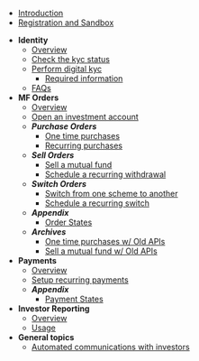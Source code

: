 - [Introduction](/)
- [Registration and Sandbox](/pages/registration-and-sandbox)
<!-- - [Quick start](/pages/quickstart) -->
- **Identity**
  - [Overview](/identity/overview)
  - [Check the kyc status](/identity/kyc-check)
  - [Perform digital kyc](/identity/kyc-request)
    - [Required information](/identity/required-information)
  - [FAQs](/identity/FAQs)  
- **MF Orders**
  - [Overview](/mf-transactions/overview)
  - [Open an investment account](/mf-transactions/investment-account)
  - ***Purchase Orders***
    - [One time purchases](/mf-transactions/onetime-purchases)
    - [Recurring purchases](/mf-transactions/recurring-purchases)
  - ***Sell Orders***
    - [Sell a mutual fund](/mf-transactions/onetime-redemptions)
    - [Schedule a recurring withdrawal](/mf-transactions/recurring-redemptions)
  - ***Switch Orders***
    - [Switch from one scheme to another](/mf-transactions/onetime-switches)
    - [Schedule a recurring switch](/mf-transactions/recurring-switches)
  - ***Appendix***
    - [Order States](/mf-transactions/order-states)
  - ***Archives***
    - [One time purchases w/ Old APIs](/mf-transactions/onetime-purchases-old-apis)
    - [Sell a mutual fund w/ Old APIs](/mf-transactions/onetime-redemptions-old-apis)
- **Payments**
  - [Overview](/payments/overview)
  - [Setup recurring payments](/payments/nach)
  - ***Appendix***
    - [Payment States](/payments/payment-states)  
- **Investor Reporting**
  - [Overview](/pages/workflows/investor-reporting)
  - [Usage](/pages/workflows/investor-reporting-usage)
- **General topics**
  - [Automated communications with investors](/pages/workflows/automated-communication.md)  

<!--
- **Building blocks**
  - **Investor Onboarding**
    - **KYC**<sup style="color:red;"> Early Access</sup>
      - [Description](/pages/workflows/what-is-kyc)
      - [Recommended Sequence](/pages/workflows/video-kyc-steps)
      - [FAQs](/pages/workflows/video-kyc-faq)
  - **Orders**
    - [General FAQs](/pages/workflows/orders-faq)
    - [Order States](/pages/workflows/order-status)
    - **SIP**
      - [Create SIP Order](/pages/workflows/create-sip-order)
      - [Cancel SIP Order](/pages/workflows/cancel-sip-order)
      - [Cancel SIP Order Installment](/pages/workflows/cancel-sip-order-installment)
      - [FAQs](/pages/workflows/sip-faq)
    - **Instant Redemption**
      - [Description](/pages/workflows/instant-redemption-description)
      - [Recommended Sequence](/pages/workflows/instant-redemption-steps)
      - [FAQs](/pages/workflows/instant-redemption-faq)
  - **Communication**
    - [Automated communications with investors](/pages/workflows/automated-communication.md)  
  -[<div style="color:#fff;font-size:xx-small;visibility:hidden;">.</div>](/pages/deprecation-staging-instance)
-->


<!--
  - **Reports**
    - **Holdings**
      - [Description](/pages/workflows/what-is-capital-gains)
      - [Recommended Sequence](/pages/workflows/capital-gains-api)
      - [FAQs](/pages/workflows/capital-gains-faq)
    - **Capital Gains**<sup style="color:red;"> Early Access</sup>
      - [Description](/pages/workflows/what-is-capital-gains)
      - [Recommended Sequence](/pages/workflows/capital-gains-api)
      - [FAQs](/pages/workflows/capital-gains-faq)
    - **CAS**<sup style="color:red;"> Early Access</sup>
      - [Description](/pages/workflows/what-is-capital-gains)
      - [Recommended Sequence](/pages/workflows/capital-gains-api)
      - [FAQs](/pages/workflows/capital-gains-faq)

- **Additional Information**
  - [Support](/pages/additional-info/regarding-support)
-->

<!--
  - Investors
    - [Create an Investor](/pages/workflows/create-an-investor)
    - [Display Investor Details](/pages/workflows/display-investor-details)
    - [Update Investor Details](/pages/workflows/update-investor-details)
  - Mandates
    - [Create a Mandate](/pages/workflows/create-a-mandate)
    - [Check Existing Mandate](/pages/workflows/check-existing-mandate)
    - [Create E-Mandate](/pages/workflows/create-e-mandate)
  - Orders
    - [Create Lumpsum Order](/pages/workflows/create-lumpsum-order)
    - [Create SIP Order](/pages/workflows/create-sip-order)
    - [Update SIP Order](/pages/workflows/update-sip-order)
    - [Cancel SIP Order](/pages/workflows/cancel-sip-order)
    - [Cancel SIP Order Installment](/pages/workflows/cancel-sip-order-installment)
    - [Display SIP Orders](/pages/workflows/display-sip-orders)
    - [Sell/Redemption Order](/pages/workflows/sell-redemption-order)

    - [Check KYC status](/pages/workflows/kyc-status-check)
    - [File Upload](/pages/workflows/file-upload)
    - [Create Video KYC request](/pages/workflows/create-video-kyc)
    - [Fetch Video KYC status](/pages/workflows/create-video-kyc)-->
